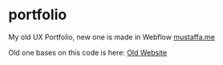 # portfolio
My old UX Portfolio, new one is made in Webflow [mustaffa.me](http://www.mustaffa.me)

Old one bases on this code is here:
[Old Website](http://xenodochial-wescoff-7fba8a.netlify.app)
